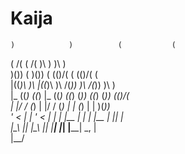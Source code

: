 # Kaija

    )            )          (           (              
  ( /(         ( /(          )\ )        )\ )           
  )\())  (     )\())  (     (()/(   (   (()/(   (       
|((_)\   )\  |((_)\   )\     /(_))  )\   /(_))  )\ )    
|_ ((_) ((_) |_ ((_) ((_)   (_))   ((_) (_))   (()/(    
| |/ /   (_) | |/ /   (_)   | |     (_) | |     )(_))   
  ' <    | |   ' <    | |   | |__   | | | |__  | || |   
 _|\_\   |_|  _|\_\   |_|   |____|  |_| |____|  \_, |   
                                                |__/   
